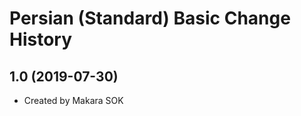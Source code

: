 Persian (Standard) Basic Change History
====================

1.0 (2019-07-30)
----------------
* Created by Makara SOK
